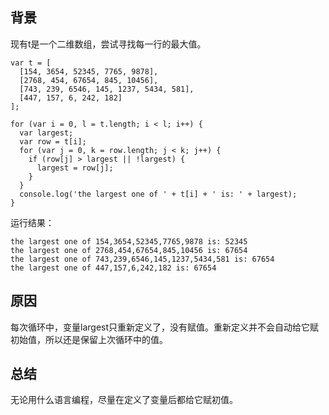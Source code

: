 ## 背景
现有t是一个二维数组，尝试寻找每一行的最大值。

```
var t = [
  [154, 3654, 52345, 7765, 9878],
  [2768, 454, 67654, 845, 10456],
  [743, 239, 6546, 145, 1237, 5434, 581],
  [447, 157, 6, 242, 182]
];

for (var i = 0, l = t.length; i < l; i++) {
  var largest;
  var row = t[i];
  for (var j = 0, k = row.length; j < k; j++) {
    if (row[j] > largest || !largest) {
      largest = row[j];
    }
  }
  console.log('the largest one of ' + t[i] + ' is: ' + largest);
}
```

运行结果：

```
the largest one of 154,3654,52345,7765,9878 is: 52345
the largest one of 2768,454,67654,845,10456 is: 67654
the largest one of 743,239,6546,145,1237,5434,581 is: 67654
the largest one of 447,157,6,242,182 is: 67654
```

## 原因
每次循环中，变量largest只重新定义了，没有赋值。重新定义并不会自动给它赋初始值，所以还是保留上次循环中的值。

## 总结
无论用什么语言编程，尽量在定义了变量后都给它赋初值。